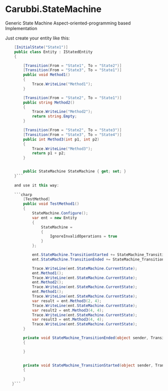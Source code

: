 # Carubbi.StateMachine
Generic State Machine Aspect-oriented-programming based Implementation 

Just create your entity like this:

```csharp  
    [InitialState("State1")]
    public class Entity : IStatedEntity
    {

        [Transition(From = "State1", To = "State2")]
        [Transition(From = "State3", To = "State1")]
        public void Method1()
        {
            Trace.WriteLine("Method1");
        }

        [Transition(From = "State2", To = "State1")]
        public string Method2()
        {
            Trace.WriteLine("Method2");
            return string.Empty;
        }

        [Transition(From = "State2", To = "State3")]
        [Transition(From = "State3", To = "State4")]
        public int Method3(int p1, int p2)
        {
            Trace.WriteLine("Method3");
            return p1 + p2;
        }


        public StateMachine StateMachine { get; set; }
    }```
    
    and use it this way:
    
    ```charp
        [TestMethod]
        public void TestMethod1()
        {
            StateMachine.Configure();
            var ent = new Entity
            {
                StateMachine =
                {
                    IgnoreInvalidOperations = true
                }
            };

            ent.StateMachine.TransitionStarted += StateMachine_TransitionStarted;
            ent.StateMachine.TransitionEnded += StateMachine_TransitionEnded;

            Trace.WriteLine(ent.StateMachine.CurrentState);
            ent.Method1();
            Trace.WriteLine(ent.StateMachine.CurrentState);
            ent.Method2();
            Trace.WriteLine(ent.StateMachine.CurrentState);
            ent.Method1();
            Trace.WriteLine(ent.StateMachine.CurrentState);
            var result = ent.Method3(2, 4);
            Trace.WriteLine(ent.StateMachine.CurrentState);
            var result2 = ent.Method3(4, 4);
            Trace.WriteLine(ent.StateMachine.CurrentState);
            var result3 = ent.Method3(4, 4);
            Trace.WriteLine(ent.StateMachine.CurrentState);
        }

        private void StateMachine_TransitionEnded(object sender, TransitionEventArgs e)
        {

        }

       
        private void StateMachine_TransitionStarted(object sender, TransitionStartedEventArgs e)
        {
            
        }
   }```

